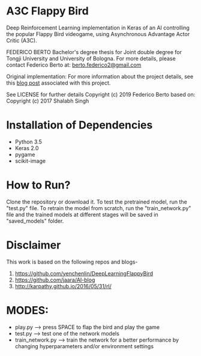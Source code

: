 # A3C Flappy Bird

Deep Reinforcement Learning implementation in Keras of an AI controlling the popular Flappy Bird videogame, using Asynchronous Advantage Actor Critic (A3C).

FEDERICO BERTO
Bachelor's degree thesis for Joint double degree for Tongji University and University of Bologna. For more details, please contact Federico Berto at: berto.federico2@gmail.com

Original implementation:
For more information about the project details, see this [blog post](https://shalabhsingh.github.io/Deep-RL-Flappy-Bird/) associated with this project.

See LICENSE for further details
Copyright (c) 2019 Federico Berto
based on:
Copyright (c) 2017 Shalabh Singh

# Installation of Dependencies
* Python 3.5
* Keras 2.0
* pygame 
* scikit-image

# How to Run?
Clone the repository or download it. To test the pretrained model, run the "test.py" file. To retrain the model from scratch, run the "train_network.py" file and the trained models at different stages will be saved in "saved_models" folder.

# Disclaimer
This work is based on the following repos and blogs-

1. https://github.com/yenchenlin/DeepLearningFlappyBird
2. https://github.com/jaara/AI-blog
3. http://karpathy.github.io/2016/05/31/rl/


# MODES:

* play.py --> press SPACE to flap the bird and play the game
* test.py --> test one of the network models
* train_network.py --> train the network for a better performance by changing hyperparameters and/or environment settings
